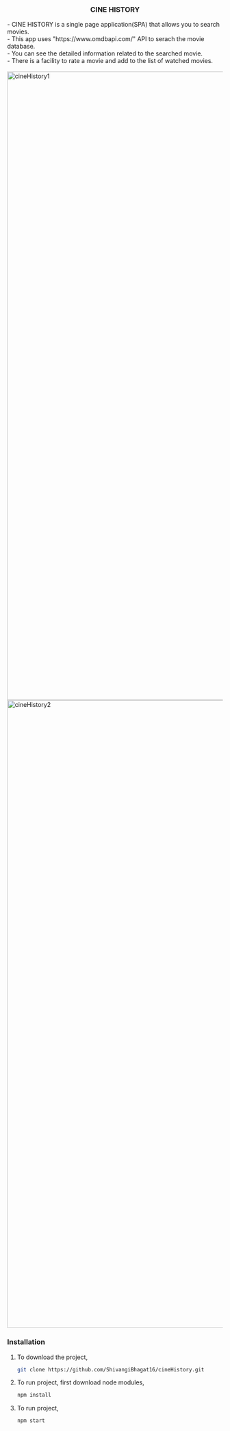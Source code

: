 <div>
<h3 align="center">CINE HISTORY</h3>
- CINE HISTORY is a single page application(SPA) that allows you to search movies.<br/>
- This app uses "https://www.omdbapi.com/" API to serach the movie database.<br/>
- You can see the detailed information related to the searched movie.<br/>
- There is a facility to rate a movie and add to the list of watched movies.
</div>

<br/>

<img width="1468" alt="cineHistory1" src="https://github.com/ShivangiBhagat16/cineHistory/assets/52678393/cbd9a311-f8cc-4a5f-98ca-dee8219e83fb">

<img width="1466" alt="cineHistory2" src="https://github.com/ShivangiBhagat16/cineHistory/assets/52678393/186aed0a-16b4-4872-b862-69c0783139f0">

### Installation

1. To download the project,
   ```sh
   git clone https://github.com/ShivangiBhagat16/cineHistory.git
   ```
2. To run project, first download node modules,
   ```sh
   npm install
   ```
2. To run project,
   ```sh
   npm start
   ```
